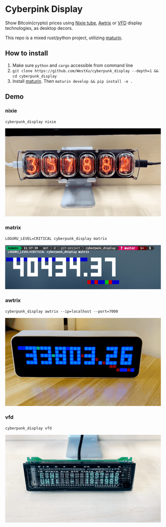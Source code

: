 # Cyberpink Display

Show Bitcoin(crypto) prices using [Nixie tube](https://en.wikipedia.org/wiki/Nixie_tube), [Awtrix](https://github.com/awtrix) or [VFD](https://en.wikipedia.org/wiki/Vacuum_fluorescent_display) display technologies, as desktop decors.

This repo is a mixed rust/python project, utilizing [maturin](https://github.com/PyO3/maturin).

## How to install

1. Make sure `python` and `cargo` accessible from command line
2. `git clone https://github.com/WestXu/cyberpunk_display --depth=1 && cd cyberpunk_display`
3. Install [maturin](https://github.com/PyO3/maturin). Then `maturin develop && pip install -e .`

## Demo
### nixie

`cyberpunk_display nixie`

![Nixie Tube](nixie.gif)

### matrix

`LOGURU_LEVEL=CRITICAL cyberpunk_display matrix`

![Matrix](matrix.gif)

### awtrix

`cyberpunk_display awtrix --ip=localhost --port=7000`

![Awtrix](awtrix.gif)

### vfd

`cyberpunk_display vfd`

![VFD](vfd.gif)
